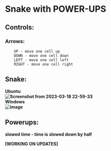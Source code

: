 # Snake with POWER-UPS

## Controls:
### Arrows: 
        UP - move one cell up 
        DOWN - move one cell down 
        LEFT - move one cell left 
        RIGHT - move one cell right
## Snake:
<b>Ubuntu <br>
![Screenshot from 2023-03-18 22-59-33](https://user-images.githubusercontent.com/99143914/226139733-5127c0bf-1e16-437e-94c4-160f5858ad68.png) <br>
<b> Windows <br>
![image](https://user-images.githubusercontent.com/99143914/226359025-e0b68037-cd59-4836-a8bb-e03fa8898cd5.png)
## Powerups:
slowed time - time is slowed down by half

[WORKING ON UPDATES]
